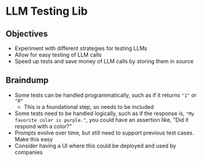 # LLM Testing Lib

## Objectives

- Experiment with different strategies for testing LLMs
- Allow for easy testing of LLM calls
- Speed up tests and save money of LLM calls by storing them in source

## Braindump

- Some tests can be handled programmatically, such as if it returns `"1"` or `"0"`
  - This is a foundational step, so needs to be included
- Some tests need to be handled logically, such as if the response is, `"My favorite color is purple."`, you could have an assertion like, "Did it respond with a color?"
- Prompts evolve over time, but still need to support previous test cases. Make this easy
- Consider having a UI where this could be deployed and used by companies
